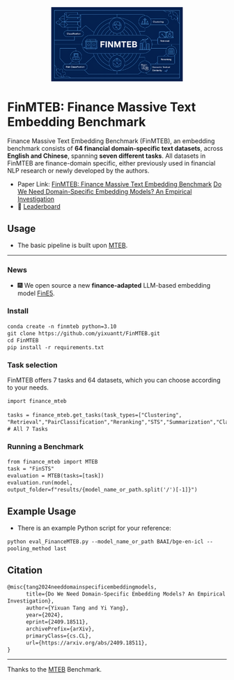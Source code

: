 <div align="center">
    <img src="source/main.png" alt="Logo" width="60%" />
</div>

# FinMTEB: Finance Massive Text Embedding Benchmark
Finance Massive Text Embedding Benchmark (FinMTEB), an embedding benchmark consists of **64 financial domain-specific text datasets**, across **English and Chinese**, spanning **seven different tasks**. All datasets in FinMTEB are finance-domain specific, either previously used in financial NLP research or newly developed by the authors.

* Paper Link:
  [FinMTEB: Finance Massive Text Embedding Benchmark](https://arxiv.org/abs/2502.10990)
  [Do We Need Domain-Specific Embedding Models? An Empirical Investigation](https://arxiv.org/pdf/2409.18511v1)
* 🤗 [Leaderboard](https://huggingface.co/spaces/FinanceMTEB/FinanceMTEB_Leaderboard)
## Usage 
* The basic pipeline is built upon [MTEB](https://github.com/embeddings-benchmark/mteb). 

---
### News
* 🎆 We open source a new **finance-adapted** LLM-based embedding model [FinE5]([https://github.com/embeddings-benchmark/mteb](https://huggingface.co/yixuantt/Fin-e5)). 
### Install

```
conda create -n finmteb python=3.10
git clone https://github.com/yixuantt/FinMTEB.git
cd FinMTEB
pip install -r requirements.txt
```

### Task selection
FinMTEB offers 7 tasks and 64 datasets, which you can choose according to your needs.

```
import finance_mteb 

tasks = finance_mteb.get_tasks(task_types=["Clustering", "Retrieval","PairClassification","Reranking","STS","Summarization","Classification"]) # All 7 Tasks
```

### Running a Benchmark

```
from finance_mteb import MTEB
task = "FinSTS"
evaluation = MTEB(tasks=[task])
evaluation.run(model, output_folder=f"results/{model_name_or_path.split('/')[-1]}")
```

## Example Usage
* There is an example Python script for your reference:
```
python eval_FinanceMTEB.py --model_name_or_path BAAI/bge-en-icl --pooling_method last
```

## Citation
```
@misc{tang2024needdomainspecificembeddingmodels,
      title={Do We Need Domain-Specific Embedding Models? An Empirical Investigation}, 
      author={Yixuan Tang and Yi Yang},
      year={2024},
      eprint={2409.18511},
      archivePrefix={arXiv},
      primaryClass={cs.CL},
      url={https://arxiv.org/abs/2409.18511}, 
}
```
--------
Thanks to the [MTEB](https://github.com/embeddings-benchmark/mteb) Benchmark.
